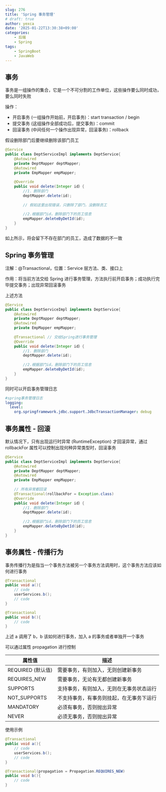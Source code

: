 ```yaml
---
slug: 276
title: 'Spring 事务管理'
# draft: true
author: yexca
date: '2025-01-22T13:30:38+09:00'
categories:
    - 后端
    - Spring
tags:
    - SpringBoot
    - JavaWeb
---
```


## 事务

事务是一组操作的集合，它是一个不可分割的工作单位，这些操作要么同时成功，要么同时失败

操作：

* 开启事务 (一组操作开始前，开启事务)：start transaction / begin
* 提交事务 (这组操作全部成功后，提交事务)：commit
* 回滚事务 (中间任何一个操作出现异常，回滚事务)：rollback

假设删除部门后要继续删除该部门员工

```java
@Service
public class DeptServiceImpl implements DeptService{
    @Autowired
    private DeptMapper deptMapper;
    @Autowired
    private EmpMapper empMapper;
    
    @Override
    public void delete(Integer id）{
        //1．删除部门
        deptMapper.delete(id);
        
        // 假如这里出现错误，只删除了部门，没删除员工
        
        //2.根据部门id，删除部门下的员工信息
        empMapper.deleteByDetId(id);
    }
}         
```

如上所示，将会留下不存在部门的员工，造成了数据的不一致

## Spring 事务管理

注解：@Transactional，位置：Service 层方法、类、接口上

作用：将当前方法交给 Spring 进行事务管理，方法执行前开启事务；成功执行完毕提交事务；出现异常回滚事务

上述方法

```java
@Service
public class DeptServiceImpl implements DeptService{
    @Autowired
    private DeptMapper deptMapper;
    @Autowired
    private EmpMapper empMapper;
    
    @Transactional // 交给Spring进行事务管理
    @Override
    public void delete(Integer id）{
        //1．删除部门
        deptMapper.delete(id);
        
        //2.根据部门id，删除部门下的员工信息
        empMapper.deleteByDetId(id);
    }
}
```

同时可以开启事务管理日志

```yml
#spring事务管理日志
logging:
  level:
    org.springframework.jdbc.support.JdbcTransactionManager: debug
```

## 事务属性 - 回滚

默认情况下，只有出现运行时异常 (RuntimeException) 才回滚异常，通过 rollbackFor 属性可以控制出现何种异常类型时，回滚事务

```java
@Service
public class DeptServiceImpl implements DeptService{
    @Autowired
    private DeptMapper deptMapper;
    @Autowired
    private EmpMapper empMapper;
    
    // 所有异常都回滚
    @Transactional(rollbackFor = Exception.class)
    @Override
    public void delete(Integer id）{
        //1．删除部门
        deptMapper.delete(id);
        
        //2.根据部门id，删除部门下的员工信息
        empMapper.deleteByDetId(id);
    }
}         
```

## 事务属性 - 传播行为

事务传播行为是指当一个事务方法被另一个事务方法调用时，这个事务方法应该如何进行事务

```java
@Transactional
public void a(){
    // code
    userServices.b();
    // code
}

@Transactional
public void b(){
    // code
}
```

上述 a 调用了 b，b 该如何进行事务，加入 a 的事务或者单独开一个事务

可以通过属性 propagation 进行控制

| 属性值            | 描述                                     |
| ----------------- | ---------------------------------------- |
| REQUIRED (默认值) | 需要事务，有则加入，无则创建新事务       |
| REQUIRES_NEW      | 需要事务，无论有无都创建新事务           |
| SUPPORTS          | 支持事务，有则加入，无则在无事务状态运行 |
| NOT_SUPPORTS      | 不支持事务，有事务则挂起，在无事务下运行 |
| MANDATORY         | 必须有事务，否则抛出异常                 |
| NEVER             | 必须无事务，否则抛出异常                 |

使用示例

```java
@Transactional
public void a(){
    // code
    userServices.b();
    // code
}

@Transactional(propagation = Propagation.REQUIRES_NEW)
public void b(){
    // code
}
```
